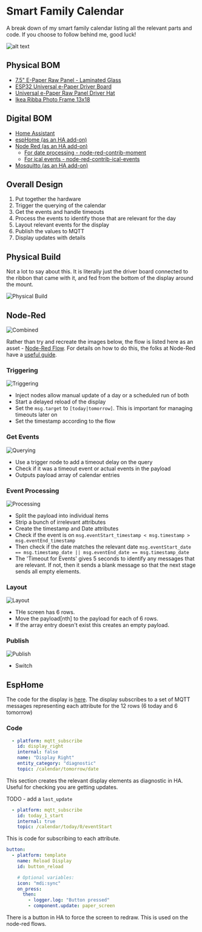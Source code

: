 # Smart Family Calendar

A break down of my smart family calendar listing all the relevant parts and code. If you choose to follow behind me, good luck!

![alt text](./assets/mounted.jpg)

## Physical BOM

* [7.5" E-Paper Raw Panel - Laminated Glass](https://thepihut.com/products/7-5-e-paper-raw-panel-fully-laminated-800x480)
* [ESP32 Universal e-Paper Driver Board](https://thepihut.com/products/esp32-universal-e-paper-driver-board)
* [Universal e-Paper Raw Panel Driver Hat](https://thepihut.com/products/universal-e-paper-raw-panel-driver-hat)
* [Ikea Ribba Photo Frame 13x18](https://www.ikea.com/gb/en/p/ribba-frame-white-70378414/#content)

## Digital BOM

* [Home Assistant](https://www.home-assistant.io/)
* [espHome (as an HA add-on)](https://esphome.io/)
* [Node Red (as an HA add-on)](https://nodered.org/)
  * [For date processing - node-red-contrib-moment](https://flows.nodered.org/node/node-red-contrib-moment)
  * [For ical events - node-red-contrib-ical-events](https://flows.nodered.org/node/node-red-contrib-ical-events)
* [Mosquitto (as an HA add-on)](https://mosquitto.org/)

## Overall Design

1. Put together the hardware
1. Trigger the querying of the calendar
2. Get the events and handle timeouts
3. Process the events to identify those that are relevant for the day
4. Layout relevant events for the display
5. Publish the values to MQTT
6. Display updates with details

## Physical Build

Not a lot to say about this. It is literally just the driver board connected to the ribbon that came with it, and fed from the bottom of the display around the mount.

![Physical Build](assets/Physical-Build.jpg)

## Node-Red

![Combined](assets/NR-1-Total.png)

Rather than try and recreate the images below, the flow is listed here as an asset - [Node-Red Flow](node-red/flow.json). For details on how to do this, the folks at Node-Red have a [useful guide](https://nodered.org/docs/user-guide/editor/workspace/import-export).

### Triggering 

![Triggering](assets/NR-1-Trigger.png)

* Inject nodes allow manual update of a day or a scheduled run of both
* Start a delayed reload of the display
* Set the `msg.target` to `[today|tomorrow]`. This is important for managing timeouts later on
* Set the timestamp according to the flow

### Get Events

![Querying](assets/NR2-Query.png)

* Use a trigger node to add a timeout delay on the query
* Check if it was a timeout event or actual events in the payload
* Outputs payload array of calendar entries

### Event Processing

![Processing](assets/NR3-Process.png)

* Split the payload into individual items
* Strip a bunch of irrelevant attributes
* Create the timestamp and Date attributes
* Check if the event is on `msg.eventStart_timestamp < msg.timestamp > msg.eventEnd_timestamp`
* Then check if the date matches the relevant date `msg.eventStart_date == msg.timestamp_date || msg.eventEnd_date == msg.timestamp_date`
* The 'Timeout for Events' gives 5 seconds to identify any messages that are relevant. If not, then it sends a blank message so that the next stage sends all empty elements.

### Layout

![Layout](assets/NR4-Layout.png)

* THe screen has 6 rows. 
* Move the payload[nth] to the payload for each of 6 rows. 
* If the array entry doesn't exist this creates an empty payload.

### Publish

![Publish](assets/NR5-Publish.png)

* Switch 

## EspHome

The code for the display is [here](esphome/hall-epaper.yaml). The display subscribes to a set of MQTT messages representing each attribute for the 12 rows (6 today and 6 tomorrow)

### Code

```yaml
  - platform: mqtt_subscribe
    id: display_right
    internal: false
    name: "Display Right"
    entity_category: "diagnostic"
    topic: /calendar/tomorrow/date
```
This section creates the relevant display elements as diagnostic in HA. Useful for checking you are getting updates. 

TODO - add a `last_update`

```yaml
  - platform: mqtt_subscribe
    id: today_1_start
    internal: true
    topic: /calendar/today/0/eventStart
```
This is code for subscribing to each attribute.

```yaml
button:
  - platform: template
    name: Reload Display
    id: button_reload

    # Optional variables:
    icon: "mdi:sync"
    on_press:
      then:
        - logger.log: "Button pressed"
        - component.update: paper_screen
```
There is a button in HA to force the screen to redraw. This is used on the node-red flows.
